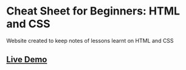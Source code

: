 # Cheat Sheet for Beginners: HTML and CSS
Website created to keep notes of lessons learnt on HTML and CSS

## <a href="https://daryldelrosario.github.io/cheat-sheet-beginner/">Live Demo</a>